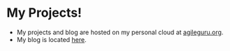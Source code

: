 # My Projects!

* My projects and blog are hosted on my personal cloud at [agileguru.org](http://www.agileguru.org).
* My blog is located [here](http://www.agileguru.org/blog).
